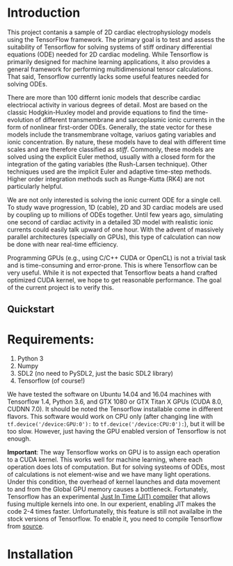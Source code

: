 # Introduction

This project contanis a sample of 2D cardiac electrophysiology models using the TensorFlow framework. 
The primary goal is to test and assess the suitability of Tensorflow for solving systems of stiff ordinary differential
equations (ODE) needed for 2D cardiac modeling. While Tensorflow is primarily designed for machine learning applications, 
it also provides a general framework for performing multidimensional tensor calculations. That said, Tensorflow currently 
lacks some useful features needed for solving ODEs.

There are more than 100 differnt ionic models that describe cardiac electriocal activity in various degrees of detail.
Most are based on the classic Hodgkin-Huxley model and provide equations to find the time-evolution of different
transmembrane and sarcoplasmic ionic currents in the form of nonlinear first-order ODEs. Generally, the state vector for these models include the transmembrane voltage, variuos gating variables and ionic concentration. By nature, these models have to deal with different time scales and are therefore classified as *stiff*. Commonly, these models are solved using the explicit Euler method, usually with a closed form for the integration of the gating variables (the Rush-Larsen technique). Other techniques used are the implicit Euler and adaptive time-step methods. Higher order integration methods such as Runge-Kutta (RK4) are not particularly helpful.

We are not only interested is solving the ionic current ODE for a single cell. To study wave progression, 1D (cable), 2D and 3D cardiac models are used by coupling up to millions of ODEs together. Until few years ago, simulating one second of cardiac activity in a detailed 3D model with realistic ionic currents could easily talk upward of one hour. With the advent of massively parallel architectures (specially on GPUs), this type of calculation can now be done with near real-time efficiency. 

Programming GPUs (e.g., using C/C++ CUDA or OpenCL) is not a trivial task and is time-consuming and error-prone. This is where Tensorflow can be very useful. While it is not expected that Tensorflow beats a hand crafted optimized CUDA kernel, we hope to get reasonable performance. The goal of the current project is to verify this.

## Quickstart

# Requirements:

  1. Python 3
  2. Numpy
  3. SDL2 (no need to PySDL2, just the basic SDL2 library)
  4. Tensorflow (of course!)
  
We have tested the software on Ubuntu 14.04 and 16.04 machines with Tensorflow 1.4, Python 3.6, and GTX 1080 or GTX Titan X GPUs (CUDA 8.0, CUDNN 7.0). It should be noted the Tensorflow installable come in different flavors. This software would work on CPU only (after changing line with `tf.device('/device:GPU:0'):` to `tf.device('/device:CPU:0'):`), but it will be too slow. However, just having the GPU enabled version of Tensorflow is not enough. 

**Important**: The way Tensorflow works on GPU is to assign each operation to a CUDA kernel. This works well for machine learning, where each operation does lots of computation. But for solving systeoms of ODEs, most of calculations is not element-wise and we have many light operations. Under this condition, the overhead of kernel launches and data movement to and from the Global GPU memory causes a bottleneck. Fortunately, Tensorflow has an experimental [Just In Time (JIT) compiler](https://www.tensorflow.org/performance/xla/jit) that allows fusing multiple kernels into one. In our experient, enabling JIT makes the code 2-4 times faster. Unfortunatelly, this feature is still not availalbe in the stock versions of Tensorflow. To enable it, you need to compile Tensorflow from [source](https://www.tensorflow.org/install/install_sources).

# Installation



